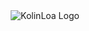 <div align="center">
<img src="https://www.blogo.it/app/uploads/sites/3/2018/06/doraemon-il-film-nobita-e-la-grande-avventura-in-antartide-trailer-italiano-del-film-danimazione-al-cinema-dal-5-all11-luglio-2.jpg" alt="KolinLoa Logo">




</div>


